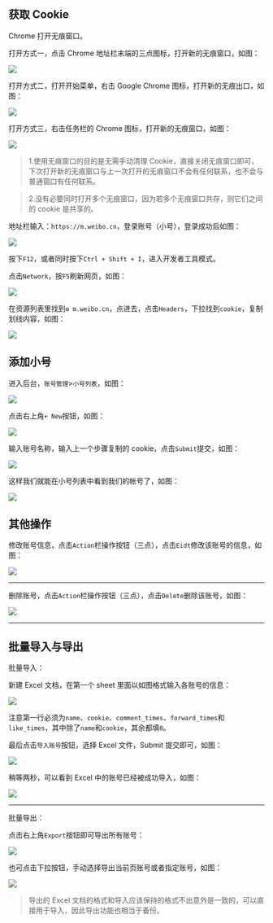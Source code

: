## 获取 Cookie

Chrome 打开无痕窗口。

打开方式一，点击 Chrome 地址栏末端的三点图标，打开新的无痕窗口，如图：

![](https://p.pstatp.com/origin/1373500019341fc327d3a)

打开方式二，打开开始菜单，右击 Google Chrome 图标，打开新的无痕出口，如图：

![](https://p.pstatp.com/origin/ff3b000324d4b9b92dbc)

打开方式三，右击任务栏的 Chrome 图标，打开新的无痕窗口，如图：

![](https://p.pstatp.com/origin/fe8600031039938a249b)

> 1.使用无痕窗口的目的是无需手动清理 Cookie，直接关闭无痕窗口即可，下次打开新的无痕窗口与上一次打开的无痕窗口不会有任何联系，也不会与普通窗口有任何联系。

> 2.没有必要同时打开多个无痕窗口，因为若多个无痕窗口共存，则它们之间的 cookie 是共享的。

地址栏输入：`https://m.weibo.cn`，登录账号（小号），登录成功后如图：

![](https://p.pstatp.com/origin/fe82000244ac40399f8e)

按下`F12`，或者同时按下`Ctrl + Shift + I`，进入开发者工具模式。

点击`Network`，按`F5`刷新网页，如图：

![](https://p.pstatp.com/origin/1380f00027b077d532fde)

在资源列表里找到`⚙ m.weibo.cn`，点进去，点击`Headers`，下拉找到`cookie`，复制划线内容，如图：

![](https://p.pstatp.com/origin/1384f00004cb4c05b6a54)

## 添加小号

进入后台，`账号管理`>`小号列表`，如图：

![](https://p.pstatp.com/origin/137f800011315ff2b93f2)

点击右上角`+ New`按钮，如图：

![](https://p.pstatp.com/origin/138590000610fb5a1869f)

输入账号名称，输入上一个步骤复制的 cookie，点击`Submit`提交，如图：

![](https://p.pstatp.com/origin/137240001803f0a455f0a)

这样我们就能在小号列表中看到我们的帐号了，如图：

![](https://p.pstatp.com/origin/ff8300028c56425842b8)

## 其他操作

修改账号信息，点击`Action`栏操作按钮（三点），点击`Eidt`修改该账号的信息，如图：

![](https://p.pstatp.com/origin/fee10002b75dc93850ed)

---

删除账号，点击`Action`栏操作按钮（三点），点击`Delete`删除该账号，如图：

![](https://p.pstatp.com/origin/138380000aa10b7bd7e55)

---

## 批量导入与导出

批量导入：

新建 Excel 文档，在第一个 sheet 里面以如图格式输入各账号的信息：

![](https://p.pstatp.com/origin/1000b00031706baec6606)

注意第一行必须为`name`、`cookie`、`comment_times`、`forward_times`和`like_times`，其中除了`name`和`cookie`，其余都填`0`。

最后点击`导入账号`按钮，选择 Excel 文件，Submit 提交即可，如图：

![](https://p.pstatp.com/origin/1384400011bf7d25de99d)

稍等两秒，可以看到 Excel 中的账号已经被成功导入，如图：

![](https://p.pstatp.com/origin/1376e0000ff78caf3f064)

---

批量导出：

点击右上角`Export`按钮即可导出所有账号：

![](https://p.pstatp.com/origin/1371d000340ed0b5dab09)

也可点击下拉按钮，手动选择导出当前页账号或者指定账号，如图：

![](https://p.pstatp.com/origin/1380300011d035b2799e0)

> 导出的 Excel 文档的格式和导入应该保持的格式不出意外是一致的，可以直接用于导入，因此导出功能也相当于备份。

